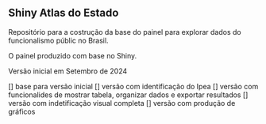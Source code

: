 ## Shiny Atlas do Estado

Repositório para a costrução da base do painel para explorar dados do funcionalismo públic no Brasil.

O painel produzido com base no Shiny.

Versão inicial em Setembro de 2024

[] base para versão inicial
[] versão com identificação do Ipea
[] versão com funcionalides de mostrar tabela, organizar dados e exportar resultados
[] versão com indetificação visual completa
[] versão com produção de gráficos

